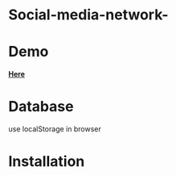 # Social-media-network-

# Demo
<a href="https://codepen.io/Over-k/project/full/DPQyRx"><b>Here </b></a>
# Database
use localStorage in browser
# Installation
